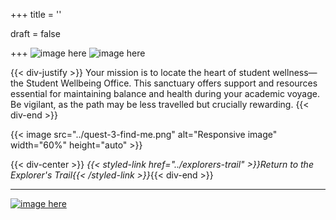 +++
title = ''

draft = false

+++
![image here](../images/explorer-3.png#center)
![image here](../images/mindful-journey.png#center)

{{< div-justify >}}
 Your mission is to locate the heart of student wellness—the Student Wellbeing Office. This sanctuary offers support and resources essential for maintaining balance and health during your academic voyage. Be vigilant, as the path may be less travelled but crucially rewarding.
{{< div-end >}}

{{< image src="../quest-3-find-me.png" alt="Responsive image" width="60%" height="auto" >}}

[comment]: # ({{< div-center >}}{{< button url="../explorer-3-quest" text="Demo-QR-Link" >}}{{< div-end >}}{{< break-start >}}{{< break-end >}})
{{< div-center >}}
*{{< styled-link href="../explorers-trail" >}}Return to the Explorer's Trail{{< /styled-link >}}*{{< div-end >}}
___
[![image here](../images/lost-icon.png#center)](../lost)

